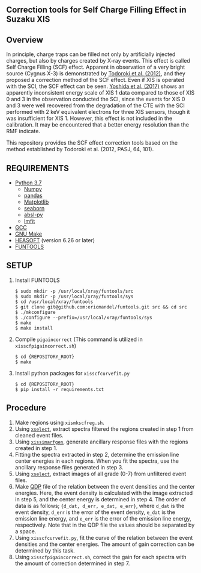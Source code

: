 Correction tools for Self Charge Filling Effect in Suzaku XIS
---

## Overview

In principle, charge traps can be filled not only by artificially injected charges, but also by charges created by X-ray events. This effect is called Self Charge Filling (SCF) effect. Apparent in observation of a very bright source (Cygnus X-3) is demonstrated by [Todoroki et al. (2012)](https://academic.oup.com/pasj/article/64/5/101/2898282), and they proposed a correction method of the SCF effect. Even if XIS is operated with the SCI, the SCF effect can be seen. [Yoshida et al. (2017)](https://iopscience.iop.org/article/10.3847/1538-4357/aa6301) shows an apparently inconsistent energy scale of XIS 1 data compared to those of XIS 0 and 3 in the observation conducted the SCI, since the events for XIS 0 and 3 were well recovered from the degradation of the CTE with the SCI performed with 2 keV equivalent electrons for three XIS sensors, though it was insufficient for XIS 1. However, this effect is not included in the calibration. It may be encountered that a better energy resolution than the RMF indicate.

This repository provides the SCF effect correction tools based on the method established by Todoroki et al. (2012, PASJ, 64, 101).


## REQUIREMENTS

- [Python 3.7](https://www.python.org/)
    - [Numpy](https://numpy.org/)
    - [pandas](https://pandas.pydata.org/)
    - [Matplotlib](https://matplotlib.org/)
    - [seaborn](https://seaborn.pydata.org/)
    - [absl-py](https://github.com/abseil/abseil-py)
    - [lmfit](https://lmfit.github.io/lmfit-py/index.html)
- [GCC](https://gcc.gnu.org/)
- [GNU Make](https://www.gnu.org/software/make/)
- [HEASOFT](https://heasarc.gsfc.nasa.gov/docs/software/heasoft/) (version 6.26 or later)
- [FUNTOOLS](https://github.com/ericmandel/funtools)

## SETUP

1. Install FUNTOOLS
    ```shellscript
    $ sudo mkdir -p /usr/local/xray/funtools/src
    $ sudo mkdir -p /usr/local/xray/funtools/sys
    $ cd /usr/local/xray/funtools
    $ git clone git@github.com:ericmandel/funtools.git src && cd src
    $ ./mkconfigure
    $ ./configure --prefix=/usr/local/xray/funtools/sys
    $ make
    $ make install
    ```
1. Compile `pigaincorrect` (This command is utilized in `xisscfpigaincorrect.sh`)
    ```shellscript
    $ cd {REPOSITORY_ROOT}
    $ make
    ```
1. Install python packages for `xisscfcurvefit.py`
    ```shellscript
    $ cd {REPOSITORY_ROOT}
    $ pip install -r requirements.txt
    ```

## Procedure

1. Make regions using `xismkscfreg.sh`.
2. Using [`xselect`](https://heasarc.gsfc.nasa.gov/ftools/xselect/), extract spectra filtered the regions created in step 1 from cleaned event files.
3. Using [`xissimarfgen`](https://heasarc.gsfc.nasa.gov/docs/suzaku/analysis/xissimarfgen/), generate ancillary response files with the regions created in step 1.
4. Fitting the spectra extracted in step 2, determine the emission line center energies in each regions. When you fit the spectra, use the ancillary response files generated in step 3.
5. Using [`xselect`](https://heasarc.gsfc.nasa.gov/ftools/xselect/), extract images of all grade (0-7) from unfiltered event files.
6. Make [QDP](https://heasarc.gsfc.nasa.gov/ftools/others/qdp/qdp.html) file of the relation between the event densities and the center energies. Here, the event density is calculated with the image extracted in step 5, and the center energy is determined in step 4. The order of data is as follows; `{d_dat, d_err, e_dat, e_err}`, where `d_dat` is the event density, `d_err` is the error of the event density, `e_dat` is the emission line energy, and `e_err` is the error of the emission line energy, respectively. Note that in the QDP file the values should be separated by a space.
7. Using `xisscfcurvefit.py`, fit the curve of the relation between the event densities and the center energies. The amount of gain correction can be determined by this task.
8. Using `xisscfpigaincorrect.sh`, correct the gain for each spectra with the amount of correction determined in step 7.

